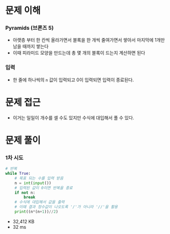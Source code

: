 # 문제 이해
### Pyramids (브론즈 5)
* 아랫층 부터 한 칸씩 올라가면서 블록을 한 개씩 줄여가면서 쌓아서 마지막에 1개만 남을 때까지 쌓는다
* 이때 피라미드 모양을 만드는데 총 몇 개의 블록이 드는지 계산하면 된다
### 입력
* 한 줄에 하나씩의 ```n``` 값이 입력되고 0이 입력되면 입력이 종료된다.
# 문제 접근
* 이거는 일일이 개수를 셀 수도 있지만 수식에 대입해서 풀 수 있다.
# 문제 풀이
### 1차 시도
```python
# 반복
while True:
    # 목표 되는 수를 입력 받음
    n = int(input())
    # 입력된 값이 0이면 반복을 종료
    if not n:
        break
    # 수식에 대입해서 값을 출력
    # 이때 결과 정수값이 나오도록 '/'가 아니라 '//'을 활용
    print((n*(n+1))//2)
```
* 32,412 KB
* 32 ms